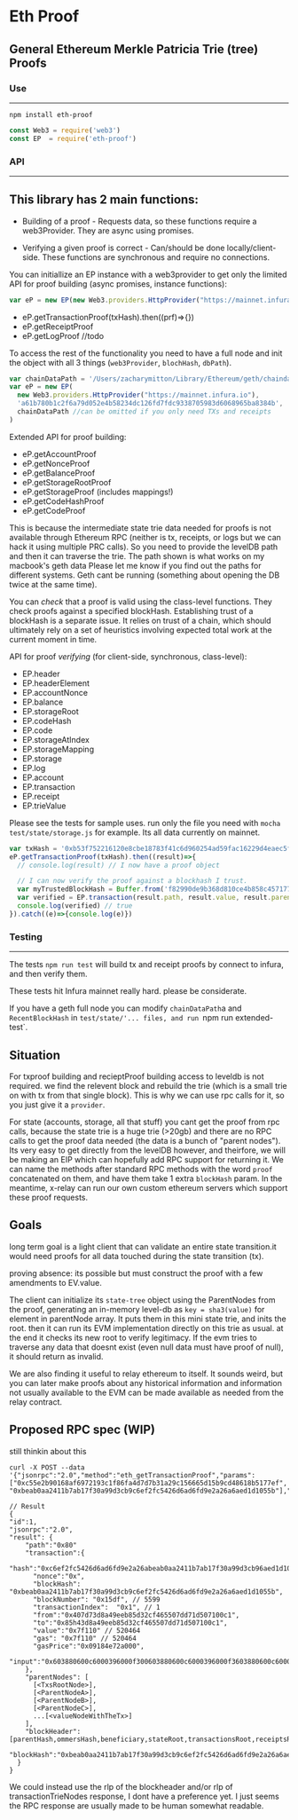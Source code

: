 # Eth Proof


###

## General Ethereum Merkle Patricia Trie (tree) Proofs

### Use
---
```
npm install eth-proof
```
```javascript
const Web3 = require('web3')
const EP  = require('eth-proof')
```

### API
------

This library has 2 main functions:
----------------------------------

* Building of a proof - Requests data, so these functions require a web3Provider. They are async using promises.

* Verifying a given proof is correct - Can/should be done locally/client-side. These functions are synchronous and require no connections.

You can initiallize an EP instance with a web3provider to get only the limited API for proof building (async promises, instance functions):

```javascript
var eP = new EP(new Web3.providers.HttpProvider("https://mainnet.infura.io"))
```

* eP.getTransactionProof(txHash).then((prf)=>{})
* eP.getReceiptProof
* eP.getLogProof //todo

To access the rest of the functionality you need to have a full node and init the object with all 3 things (`web3Provider`, `blochHash`, `dbPath`). 

```javascript
var chainDataPath = '/Users/zacharymitton/Library/Ethereum/geth/chaindata'
var eP = new EP(
  new Web3.providers.HttpProvider("https://mainnet.infura.io"),
  'a61b780b1c2f6a79d052e4b58234dc126fd7fdc9338705983d6068965ba8384b',
  chainDataPath //can be omitted if you only need TXs and receipts
)
```

Extended API for proof building:

* eP.getAccountProof
* eP.getNonceProof
* eP.getBalanceProof
* eP.getStorageRootProof
* eP.getStorageProof (includes mappings!)
* eP.getCodeHashProof
* eP.getCodeProof

This is because the intermediate state trie data needed for proofs is not available through Ethereum RPC (neither is tx, receipts, or logs but we can hack it using multiple PRC calls). So you need to provide the levelDB path and then it can traverse the trie. The path shown is what works on my macbook's geth data Please let me know if you find out the paths for different systems. Geth cant be running (something about opening the DB twice at the same time).

You can *check* that a proof is valid using the class-level functions. They check proofs against a specified blockHash. Establishing trust of a blockHash is a separate issue. It relies on trust of a chain, which should ultimately rely on a set of heuristics involving expected total work at the current moment in time.

API for proof *verifying* (for client-side, synchronous, class-level):

* EP.header
* EP.headerElement
* EP.accountNonce
* EP.balance
* EP.storageRoot
* EP.codeHash
* EP.code
* EP.storageAtIndex
* EP.storageMapping
* EP.storage
* EP.log
* EP.account
* EP.transaction
* EP.receipt
* EP.trieValue

Please see the tests for sample uses. run only the file you need with `mocha test/state/storage.js` for example. Its all data currently on mainnet.

```javascript
var txHash = '0xb53f752216120e8cbe18783f41c6d960254ad59fac16229d4eaec5f7591319de'
eP.getTransactionProof(txHash).then((result)=>{
  // console.log(result) // I now have a proof object

  // I can now verify the proof against a blockhash I trust.
  var myTrustedBlockHash = Buffer.from('f82990de9b368d810ce4b858c45717737245aa965771565f8a41df4c75acc171','hex')
  var verified = EP.transaction(result.path, result.value, result.parentNodes, result.header, myTrustedBlockHash)
  console.log(verified) // true
}).catch((e)=>{console.log(e)})
```

### Testing
----------
The tests `npm run test` will build tx and receipt proofs by connect to infura, and then verify them.

These tests hit Infura mainnet really hard. please be considerate.

If you have a geth full node you can modify `chainDataPath`a and `RecentBlockHash` in `test/state/'... files, and run `npm run extended-test`.



Situation
---------
For txproof building and recieptProof building access to leveldb is not required. we find the relevent block and rebuild the trie (which is a small trie on with tx from that single block). This is why we can use rpc calls for it, so you just give it a `provider`.

For state (accounts, storage, all that stuff) you cant get the proof from rpc calls, because the state trie is a huge trie (>20gb) and there are no RPC calls to get the proof data needed (the data is a bunch of "parent nodes"). Its very easy to get directly from the levelDB however, and theirfore, we will be making an EIP which can hopefully add RPC support for returning it. We can name the methods after standard RPC methods with the word `proof` concatenated on them, and have them take 1 extra `blockHash` param. In the meantime, x-relay can run our own custom ethereum servers which support these proof requests.


Goals
-----

long term goal is a light client that can validate an entire state transition.it would need proofs for all data touched during the state transition (tx).

proving absence:
its possible but must construct the proof with a few amendments to EV.value.

The client can initialize its `state-tree` object using the ParentNodes from the proof, generating an in-memory level-db as `key = sha3(value)` for element in parentNode array. It puts them in this mini state trie, and inits the root. then it can run its EVM implementation directly on this trie as usual. at the end it checks its new root to verify legitimacy. If the evm tries to traverse any data that doesnt exist (even null data must have proof of null), it should return as invalid.

We are also finding it useful to relay ethereum to itself. It sounds weird, but you can later make proofs about any historical information and information not usually available to the EVM can be made available as needed from the relay contract.

Proposed RPC spec (WIP)
-----------------
still thinkin about this

```
curl -X POST --data '{"jsonrpc":"2.0","method":"eth_getTransactionProof","params":["0xc55e2b90168af6972193c1f86fa4d7d7b31a29c156665d15b9cd48618b5177ef", "0xbeab0aa2411b7ab17f30a99d3cb9c6ef2fc5426d6ad6fd9e2a26a6aed1d1055b"],"id":1}'

// Result
{
"id":1,
"jsonrpc":"2.0",
"result": {
    "path":"0x80"
    "transaction":{
      "hash":"0xc6ef2fc5426d6ad6fd9e2a26abeab0aa2411b7ab17f30a99d3cb96aed1d1055b",
      "nonce":"0x",
      "blockHash": "0xbeab0aa2411b7ab17f30a99d3cb9c6ef2fc5426d6ad6fd9e2a26a6aed1d1055b",
      "blockNumber": "0x15df", // 5599
      "transactionIndex":  "0x1", // 1
      "from":"0x407d73d8a49eeb85d32cf465507dd71d507100c1",
      "to":"0x85h43d8a49eeb85d32cf465507dd71d507100c1",
      "value":"0x7f110" // 520464
      "gas": "0x7f110" // 520464
      "gasPrice":"0x09184e72a000",
      "input":"0x603880600c6000396000f300603880600c6000396000f3603880600c6000396000f360",
    },
    "parentNodes": [
      [<TxsRootNode>],
      [<ParentNodeA>],
      [<ParentNodeB>],
      [<ParentNodeC>],
      ...[<valueNodeWithTheTx>]
    ],
    "blockHeader": [parentHash,ommersHash,beneficiary,stateRoot,transactionsRoot,receiptsRoot,logsBloom,,difficulty,number,gasLimit,gasUsed,timestamp,extraData,mixHash,nonce],
    "blockHash":"0xbeab0aa2411b7ab17f30a99d3cb9c6ef2fc5426d6ad6fd9e2a26a6aed1d1055b"
  }
}
```

We could instead use the rlp of the blockheader and/or rlp of transactionTrieNodes response, I dont have a preference yet. I just seems the RPC response are usually made to be human somewhat readable.
